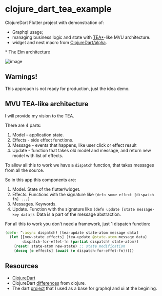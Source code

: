 # clojure_dart_tea_example

ClojureDart Flutter project with demonstration of:
- Graphql usage; 
- managing business logic and state with [TEA*](https://sporto.github.io/elm-workshop/03-tea/01-intro.html)-like MVU architecture.
- widget and nest macro from [ClojureDart/alpha](https://github.com/Tensegritics/ClojureDart/blob/main/doc/flutter-helpers.md).

\* The Elm architecture

![image](https://user-images.githubusercontent.com/14236531/166006415-0567543c-6ddf-4035-83b6-e7f5aec35bf2.png)

## Warnings!

This approach is not ready for production, just the idea demo.

## MVU TEA-like architecture

I will provide my vision to the TEA.

There are 4 parts:

1. Model - application state.
2. Effects - side effect functions. 
3. Message - events that happens, like user click or effect result
3. Update - function that takes old model and message, and return new model with list of effects.

To allow all this to work we have a `dispatch` function, that takes messages from all the source.

So in this app this components are:
1. Model. State of the flutter/widget.
2. Effects. Functions with the signature like `(defn some-effect [dispatch-fn] ...)`
3. Messages. Keywords.
4. Update. Function with the signature like `(defn update [state message-key data])`. Data is a part of the message abstraction.

For all this to work you don't need a framework, just 1 dispatch function:
```clojure
(defn- ^:async dispatch! [tea-update state-atom message data]
  (let [[new-state effects] (tea-update @state-atom message data)
        dispatch-for-effet-fn (partial dispatch! state-atom)]
    (reset! state-atom new-state) ;; state modification
    (doseq [e effects] (await (e dispatch-for-effet-fn)))))
```

## Resources

- [ClojureDart](https://github.com/Tensegritics/ClojureDart)
- ClojureDart [differences](https://github.com/Tensegritics/ClojureDart/blob/main/doc/differences.md) from clojure.
- The dart [project](https://github.com/david-adewoyin/country_directory) that I used as a base for graphql and ui at the begining.
